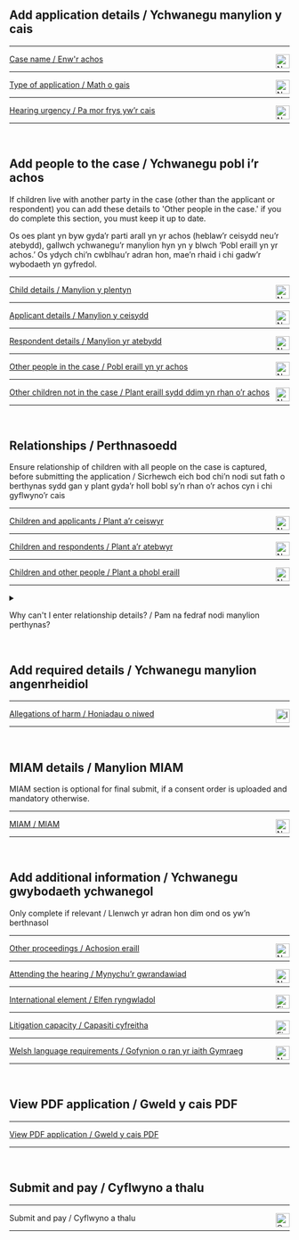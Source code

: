 <div class='width-50'>

<br/>

## Add application details / Ychwanegu manylion y cais

<hr class='govuk-!-margin-top-3 govuk-!-margin-bottom-2'/>

<a href='/cases/case-details/${[CASE_REFERENCE]}/trigger/caseName/caseName1'>Case name / Enw'r achos</a><img align='right' height='25px' src='NO IMAGE URL IN THIS BRANCHnot-started.png' title='Not started / Heb ddechrau'/>

<hr class='govuk-!-margin-top-3 govuk-!-margin-bottom-2'/>

<a href='/cases/case-details/${[CASE_REFERENCE]}/trigger/selectApplicationType/selectApplicationType1'>Type of application / Math o gais</a><img align='right' height='25px' src='NO IMAGE URL IN THIS BRANCHnot-started.png' title='Not started / Heb ddechrau'/>

<hr class='govuk-!-margin-top-3 govuk-!-margin-bottom-2'/>

<a href='/cases/case-details/${[CASE_REFERENCE]}/trigger/hearingUrgency/hearingUrgency1'>Hearing urgency / Pa mor frys yw’r cais</a><img align='right' height='25px' src='NO IMAGE URL IN THIS BRANCHnot-started.png' title='Not started / Heb ddechrau'/>

<hr class='govuk-!-margin-top-3 govuk-!-margin-bottom-2'/>

<br/>

## Add people to the case / Ychwanegu pobl i’r achos

<div class='panel panel-border-wide govuk-!-font-size-16'><p>If children live with another party in the case (other than the applicant or respondent) you can add these details to 'Other people in the case.' if you do complete this section, you must keep it up to date.<p><p>Os oes plant yn byw gyda’r parti arall yn yr achos (heblaw’r ceisydd neu’r atebydd), gallwch ychwanegu’r manylion hyn yn y blwch ‘Pobl eraill yn yr achos.’ Os ydych chi’n cwblhau’r adran hon, mae’n rhaid i chi gadw’r wybodaeth yn gyfredol.<p></div>

<hr class='govuk-!-margin-top-3 govuk-!-margin-bottom-2'/>

<a href='/cases/case-details/${[CASE_REFERENCE]}/trigger/childDetailsRevised/childDetailsRevised1'>Child details / Manylion y plentyn</a><img align='right' height='25px' src='NO IMAGE URL IN THIS BRANCHnot-started.png' title='Not started / Heb ddechrau'/>

<hr class='govuk-!-margin-top-3 govuk-!-margin-bottom-2'/>

<a href='/cases/case-details/${[CASE_REFERENCE]}/trigger/applicantsDetails/applicantsDetails1'>Applicant details / Manylion y ceisydd</a><img align='right' height='25px' src='NO IMAGE URL IN THIS BRANCHnot-started.png' title='Not started / Heb ddechrau'/>

<hr class='govuk-!-margin-top-3 govuk-!-margin-bottom-2'/>

<a href='/cases/case-details/${[CASE_REFERENCE]}/trigger/respondentsDetails/respondentsDetails1'>Respondent details / Manylion yr atebydd</a><img align='right' height='25px' src='NO IMAGE URL IN THIS BRANCHnot-started.png' title='Not started / Heb ddechrau'/>

<hr class='govuk-!-margin-top-3 govuk-!-margin-bottom-2'/>

<a href='/cases/case-details/${[CASE_REFERENCE]}/trigger/otherPeopleInTheCaseRevised/otherPeopleInTheCaseRevised1'>Other people in the case / Pobl eraill yn yr achos</a><img align='right' height='25px' src='NO IMAGE URL IN THIS BRANCHnot-started.png' title='Not started / Heb ddechrau'/>

<hr class='govuk-!-margin-top-3 govuk-!-margin-bottom-2'/>

<a href='/cases/case-details/${[CASE_REFERENCE]}/trigger/otherChildNotInTheCase/otherChildNotInTheCase1'>Other children not in the case / Plant eraill sydd ddim yn rhan o’r achos</a><img align='right' height='25px' src='NO IMAGE URL IN THIS BRANCHnot-started.png' title='Not started / Heb ddechrau'/>

<hr class='govuk-!-margin-top-3 govuk-!-margin-bottom-2'/>

<br/>

## Relationships / Perthnasoedd

<div class='panel panel-border-wide govuk-!-font-size-16'>Ensure relationship of children with all people on the case is captured, before submitting the application / Sicrhewch eich bod chi’n nodi sut fath o berthynas sydd gan y plant gyda’r holl bobl sy’n rhan o’r achos cyn i chi gyflwyno’r cais</div>

<hr class='govuk-!-margin-top-3 govuk-!-margin-bottom-2'/>

<a href='/cases/case-details/${[CASE_REFERENCE]}/trigger/childrenAndApplicants/childrenAndApplicants1'>Children and applicants / Plant a’r ceiswyr</a><img align='right' height='25px' src='NO IMAGE URL IN THIS BRANCHnot-started.png' title='Not started / Heb ddechrau'/>

<hr class='govuk-!-margin-top-3 govuk-!-margin-bottom-2'/>

<a href='/cases/case-details/${[CASE_REFERENCE]}/trigger/childrenAndRespondents/childrenAndRespondents1'>Children and respondents / Plant a’r atebwyr</a><img align='right' height='25px' src='NO IMAGE URL IN THIS BRANCHnot-started.png' title='Not started / Heb ddechrau'/>

<hr class='govuk-!-margin-top-3 govuk-!-margin-bottom-2'/>

<a href='/cases/case-details/${[CASE_REFERENCE]}/trigger/childrenAndOtherPeople/childrenAndOtherPeople1'>Children and other people / Plant a phobl eraill</a><img align='right' height='25px' src='NO IMAGE URL IN THIS BRANCHnot-started.png' title='Not started / Heb ddechrau'/>

<hr class='govuk-!-margin-top-3 govuk-!-margin-bottom-2'/>

<details class='govuk-details'>

<summary class='govuk-details__summary'>

<span class='govuk-details__summary-text'>

Why can't I enter relationship details? / Pam na fedraf nodi manylion perthynas?

</span>

</summary>

<div class='govuk-details__text'>

Add child details / Ychwanegu manylion y plentyn to <a href='/cases/case-details/${[CASE_REFERENCE]}/trigger/childDetailsRevised/childDetailsRevised1'>Child details / Manylion y plentyn</a>

Add people to the case details / Ychwanegu pobl at fanylion yr achos to <a href='/cases/case-details/${[CASE_REFERENCE]}/trigger/applicantsDetails/applicantsDetails1'>Applicant details / Manylion y ceisydd</a>

Add people to the case details / Ychwanegu pobl at fanylion yr achos ar gyfer to <a href='/cases/case-details/${[CASE_REFERENCE]}/trigger/respondentsDetails/respondentsDetails1'>Respondent details / Manylion yr atebydd</a>

Add the details about other people in the case / Ychwanegu manylion am bobl eraill yn yr achos to <a href='/cases/case-details/${[CASE_REFERENCE]}/trigger/otherPeopleInTheCaseRevised/otherPeopleInTheCaseRevised1'>Other people in the case / Pobl eraill yn yr achos</a>

</div>

</details>

<br/>

## Add required details / Ychwanegu manylion angenrheidiol

<hr class='govuk-!-margin-top-3 govuk-!-margin-bottom-2'/>

<a href='/cases/case-details/${[CASE_REFERENCE]}/trigger/allegationsOfHarmRevised/allegationsOfHarmRevised1'>Allegations of harm / Honiadau o niwed</a><img align='right' height='25px' src='NO IMAGE URL IN THIS BRANCHin-progress.png' title='In progress / Ar y gweill'/>

<hr class='govuk-!-margin-top-3 govuk-!-margin-bottom-2'/>

<br/>

## MIAM details / Manylion MIAM

<div class='panel panel-border-wide govuk-!-font-size-16'>MIAM section is optional for final submit, if a consent order is uploaded and mandatory otherwise.</div>

<hr class='govuk-!-margin-top-3 govuk-!-margin-bottom-2'/>

<a href='/cases/case-details/${[CASE_REFERENCE]}/trigger/miam/miam1'>MIAM / MIAM</a><img align='right' height='25px' src='NO IMAGE URL IN THIS BRANCHnot-started.png' title='Not started / Heb ddechrau'/>

<hr class='govuk-!-margin-top-3 govuk-!-margin-bottom-2'/>

<br/>

## Add additional information / Ychwanegu gwybodaeth ychwanegol

<div class='panel panel-border-wide govuk-!-font-size-16'>Only complete if relevant / Llenwch yr adran hon dim ond os yw’n berthnasol</div>

<hr class='govuk-!-margin-top-3 govuk-!-margin-bottom-2'/>

<a href='/cases/case-details/${[CASE_REFERENCE]}/trigger/otherProceedings/otherProceedings1'>Other proceedings / Achosion eraill</a><img align='right' height='25px' src='NO IMAGE URL IN THIS BRANCHnot-started.png' title='Not started / Heb ddechrau'/>

<hr class='govuk-!-margin-top-3 govuk-!-margin-bottom-2'/>

<a href='/cases/case-details/${[CASE_REFERENCE]}/trigger/attendingTheHearing/attendingTheHearing1'>Attending the hearing / Mynychu’r gwrandawiad</a><img align='right' height='25px' src='NO IMAGE URL IN THIS BRANCHnot-started.png' title='Not started / Heb ddechrau'/>

<hr class='govuk-!-margin-top-3 govuk-!-margin-bottom-2'/>

<a href='/cases/case-details/${[CASE_REFERENCE]}/trigger/internationalElement/internationalElement1'>International element / Elfen ryngwladol</a><img align='right' height='25px' src='NO IMAGE URL IN THIS BRANCHfinished.png' title='Finished / Wedi gorffen'/>

<hr class='govuk-!-margin-top-3 govuk-!-margin-bottom-2'/>

<a href='/cases/case-details/${[CASE_REFERENCE]}/trigger/litigationCapacity/litigationCapacity1'>Litigation capacity / Capasiti cyfreitha</a><img align='right' height='25px' src='NO IMAGE URL IN THIS BRANCHfinished.png' title='Finished / Wedi gorffen'/>

<hr class='govuk-!-margin-top-3 govuk-!-margin-bottom-2'/>

<a href='/cases/case-details/${[CASE_REFERENCE]}/trigger/welshLanguageRequirements/welshLanguageRequirements1'>Welsh language requirements / Gofynion o ran yr iaith Gymraeg</a><img align='right' height='25px' src='NO IMAGE URL IN THIS BRANCHnot-started.png' title='Not started / Heb ddechrau'/>

<hr class='govuk-!-margin-top-3 govuk-!-margin-bottom-2'/>

<br/>

## View PDF application / Gweld y cais PDF

<hr class='govuk-!-margin-top-3 govuk-!-margin-bottom-2'/>

<a href='/cases/case-details/${[CASE_REFERENCE]}/trigger/viewPdfDocument/viewPdfDocument1'>View PDF application / Gweld y cais PDF</a>

<hr class='govuk-!-margin-top-3 govuk-!-margin-bottom-2'/>

<br/>

## Submit and pay / Cyflwyno a thalu

<hr class='govuk-!-margin-top-3 govuk-!-margin-bottom-2'/>

Submit and pay / Cyflwyno a thalu<img align='right' height='25px' src='NO IMAGE URL IN THIS BRANCHcannot-start-yet.png' title='Cannot start yet / Methu dechrau eto'/>

<hr class='govuk-!-margin-top-3 govuk-!-margin-bottom-2'/>

</div>